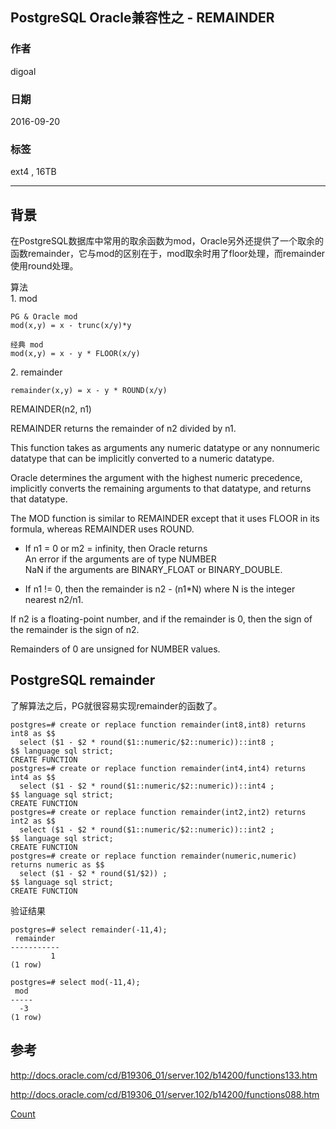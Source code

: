 ## PostgreSQL Oracle兼容性之 - REMAINDER
          
### 作者         
digoal          
          
### 日期        
2016-09-20       
          
### 标签        
ext4 , 16TB  
          
----        
          
## 背景  
在PostgreSQL数据库中常用的取余函数为mod，Oracle另外还提供了一个取余的函数remainder，它与mod的区别在于，mod取余时用了floor处理，而remainder使用round处理。  
  
算法  
1\. mod   
```
PG & Oracle mod
mod(x,y) = x - trunc(x/y)*y  

经典 mod
mod(x,y) = x - y * FLOOR(x/y)  
```
  
2\. remainder  
```
remainder(x,y) = x - y * ROUND(x/y)  
```
  
REMAINDER(n2, n1)  
  
REMAINDER returns the remainder of n2 divided by n1.  
  
This function takes as arguments any numeric datatype or any nonnumeric datatype that can be implicitly converted to a numeric datatype.   
  
Oracle determines the argument with the highest numeric precedence, implicitly converts the remaining arguments to that datatype, and returns that datatype.   
  
The MOD function is similar to REMAINDER except that it uses FLOOR in its formula, whereas REMAINDER uses ROUND.   
  
* If n1 = 0 or m2 = infinity, then Oracle returns  
  An error if the arguments are of type NUMBER  
  NaN if the arguments are BINARY_FLOAT or BINARY_DOUBLE.  
  
* If n1 != 0, then the remainder is n2 - (n1*N) where N is the integer nearest n2/n1.  
  
If n2 is a floating-point number, and if the remainder is 0, then the sign of the remainder is the sign of n2.   
  
Remainders of 0 are unsigned for NUMBER values.  
  
## PostgreSQL remainder
了解算法之后，PG就很容易实现remainder的函数了。  
  
```
postgres=# create or replace function remainder(int8,int8) returns int8 as $$
  select ($1 - $2 * round($1::numeric/$2::numeric))::int8 ;
$$ language sql strict;
CREATE FUNCTION
postgres=# create or replace function remainder(int4,int4) returns int4 as $$
  select ($1 - $2 * round($1::numeric/$2::numeric))::int4 ;
$$ language sql strict;
CREATE FUNCTION
postgres=# create or replace function remainder(int2,int2) returns int2 as $$
  select ($1 - $2 * round($1::numeric/$2::numeric))::int2 ;
$$ language sql strict;
CREATE FUNCTION
postgres=# create or replace function remainder(numeric,numeric) returns numeric as $$
  select ($1 - $2 * round($1/$2)) ;                        
$$ language sql strict;
CREATE FUNCTION
```
  
验证结果  
```
postgres=# select remainder(-11,4);
 remainder 
-----------
         1
(1 row)

postgres=# select mod(-11,4);
 mod 
-----
  -3
(1 row)
```
  
## 参考  
  
http://docs.oracle.com/cd/B19306_01/server.102/b14200/functions133.htm  
  
http://docs.oracle.com/cd/B19306_01/server.102/b14200/functions088.htm
    
[Count](http://info.flagcounter.com/h9V1)      
  


